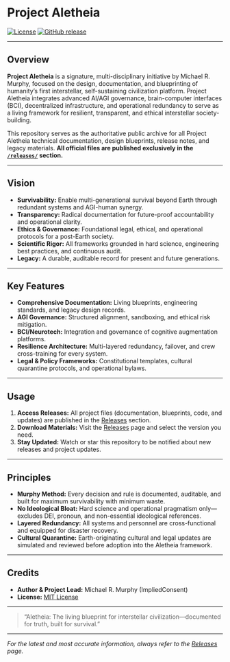 # Project Aletheia

[![License](https://img.shields.io/github/license/ImpliedConsent/Project-Aletheia)](LICENSE)
[![GitHub release](https://img.shields.io/github/v/release/ImpliedConsent/Project-Aletheia)](https://github.com/ImpliedConsent/Project-Aletheia/releases)

---

## Overview

**Project Aletheia** is a signature, multi-disciplinary initiative by Michael R. Murphy, focused on the design, documentation, and blueprinting of humanity’s first interstellar, self-sustaining civilization platform. Project Aletheia integrates advanced AI/AGI governance, brain-computer interfaces (BCI), decentralized infrastructure, and operational redundancy to serve as a living framework for resilient, transparent, and ethical interstellar society-building.

This repository serves as the authoritative public archive for all Project Aletheia technical documentation, design blueprints, release notes, and legacy materials. **All official files are published exclusively in the [`/releases/`](https://github.com/ImpliedConsent/Project-Aletheia/releases) section.**

---

## Vision

* **Survivability:** Enable multi-generational survival beyond Earth through redundant systems and AGI-human synergy.
* **Transparency:** Radical documentation for future-proof accountability and operational clarity.
* **Ethics & Governance:** Foundational legal, ethical, and operational protocols for a post-Earth society.
* **Scientific Rigor:** All frameworks grounded in hard science, engineering best practices, and continuous audit.
* **Legacy:** A durable, auditable record for present and future generations.

---

## Key Features

* **Comprehensive Documentation:** Living blueprints, engineering standards, and legacy design records.
* **AGI Governance:** Structured alignment, sandboxing, and ethical risk mitigation.
* **BCI/Neurotech:** Integration and governance of cognitive augmentation platforms.
* **Resilience Architecture:** Multi-layered redundancy, failover, and crew cross-training for every system.
* **Legal & Policy Frameworks:** Constitutional templates, cultural quarantine protocols, and operational bylaws.

---

## Usage

1. **Access Releases:**
   All project files (documentation, blueprints, code, and updates) are published in the [Releases](https://github.com/ImpliedConsent/Project-Aletheia/releases) section.
2. **Download Materials:**
   Visit the [Releases](https://github.com/ImpliedConsent/Project-Aletheia/releases) page and select the version you need.
3. **Stay Updated:**
   Watch or star this repository to be notified about new releases and project updates.

---

## Principles

* **Murphy Method:** Every decision and rule is documented, auditable, and built for maximum survivability with minimum waste.
* **No Ideological Bloat:** Hard science and operational pragmatism only—excludes DEI, pronoun, and non-essential ideological references.
* **Layered Redundancy:** All systems and personnel are cross-functional and equipped for disaster recovery.
* **Cultural Quarantine:** Earth-originating cultural and legal updates are simulated and reviewed before adoption into the Aletheia framework.

---

## Credits

* **Author & Project Lead:** Michael R. Murphy (ImpliedConsent)
* **License:** [MIT License](LICENSE)

---

> “Aletheia: The living blueprint for interstellar civilization—documented for truth, built for survival.”

---

*For the latest and most accurate information, always refer to the [Releases](https://github.com/ImpliedConsent/Project-Aletheia/releases) page.*
